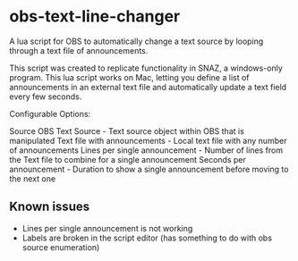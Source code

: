 # obs-text-line-changer

A lua script for OBS to automatically change a text source by looping through a text file of announcements.

This script was created to replicate functionality in SNAZ, a windows-only program. This lua script works on Mac, letting you define a list of announcements in an external text file and automatically update a text field every few seconds.

Configurable Options:

Source
OBS Text Source - Text source object within OBS that is manipulated
Text file with announcements - Local text file with any number of announcements
Lines per single announcement - Number of lines from the Text file to combine for a single announcement
Seconds per announcement - Duration to show a single announcement before moving to the next one

## Known issues
* Lines per single announcement is not working
* Labels are broken in the script editor (has something to do with obs source enumeration)
